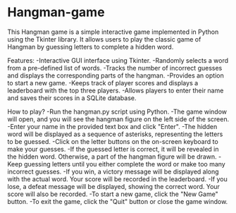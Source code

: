 # Hangman-game

This Hangman game is a simple interactive game implemented in Python using the Tkinter library. It allows users to play the classic game of Hangman by guessing letters to complete a hidden word.

Features:
  -Interactive GUI interface using Tkinter.
  -Randomly selects a word from a pre-defined list of words.
  -Tracks the number of incorrect guesses and displays the corresponding parts of the hangman.
  -Provides an option to start a new game.
  -Keeps track of player scores and displays a leaderboard with the top three players.
  -Allows players to enter their name and saves their scores in a SQLite database.

  How to play?
  -Run the hangman.py script using Python.
  -The game window will open, and you will see the hangman figure on the left side of the screen.
  -Enter your name in the provided text box and click "Enter".
  -The hidden word will be displayed as a sequence of asterisks, representing the letters to be guessed.
  -Click on the letter buttons on the on-screen keyboard to make your guesses.
  -If the guessed letter is correct, it will be revealed in the hidden word. Otherwise, a part of the hangman figure will be drawn.
  -Keep guessing letters until you either complete the word or make too many incorrect guesses.
  -If you win, a victory message will be displayed along with the actual word. Your score will be recorded in the leaderboard.
  -If you lose, a defeat message will be displayed, showing the correct word. Your score will also be recorded.
  -To start a new game, click the "New Game" button.
  -To exit the game, click the "Quit" button or close the game window.
